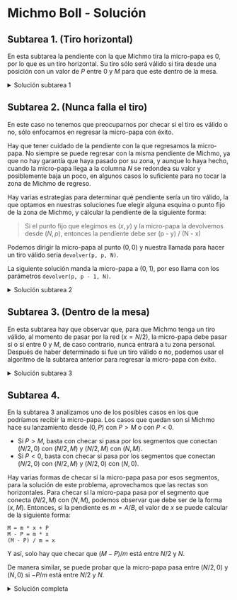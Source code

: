 # Michmo Boll - Solución

## Subtarea 1. (Tiro horizontal)

En esta subtarea la pendiente con la que Michmo tira la micro-papa es 0, por lo que es un tiro horizontal. Su tiro sólo será válido si tira desde una posición con un valor de $P$ entre 0 y $M$ para que este dentro de la mesa.

<details><summary>Solución subtarea 1</summary>

{{sub1.cpp}}

</details>

## Subtarea 2. (Nunca falla el tiro)

En este caso no tenemos que preocuparnos por checar si el tiro es válido o no, sólo enfocarnos en regresar la micro-papa con éxito.

Hay que tener cuidado de la pendiente con la que regresamos la micro-papa. No siempre se puede regresar con la misma pendiente de Michmo, ya que no hay garantía que haya pasado por su zona, y aunque lo haya hecho, cuando la micro-papa llega a la columna $N$ se redondea su valor y posiblemente baja un poco, en algunos casos lo suficiente para no tocar la zona de Michmo de regreso.

Hay varias estrategias para determinar qué pendiente sería un tiro válido, la que optamos en nuestras soluciones fue elegir alguna esquina o punto fijo de la zona de Michmo, y cálcular la pendiente de la siguiente forma:

> Si el punto fijo que elegimos es $(x, y)$ y la micro-papa la devolvemos desde $(N, p)$, entonces la pendiente debe ser (p - y) / (N - x)

Podemos dirigir la micro-papa al punto $(0, 0)$ y nuestra llamada para hacer un tiro válido sería `devolver(p, p, N)`.

La siguiente solución manda la micro-papa a $(0, 1)$, por eso llama con los parámetros `devolver(p, p - 1, N)`.

<details><summary>Solución subtarea 2</summary>

{{sub2.cpp}}

</details>

## Subtarea 3. (Dentro de la mesa)

En esta subtarea hay que observar que, para que Michmo tenga un tiro válido, al momento de pasar por la red ($x = N/2$), la micro-papa debe pasar sí o sí entre 0 y $M$, de caso contrario, nunca entrará a tu zona personal. Después de haber determinado si fue un tiro válido o no, podemos usar el algoritmo de la subtarea anterior para regresar la micro-papa con éxito.

<details><summary>Solución subtarea 3</summary>

{{sub3.cpp}}

</details>

## Subtarea 4.

En la subtarea 3 analizamos uno de los posibles casos en los que podríamos recibir la micro-papa. Los casos que quedan son si Michmo hace su lanzamiento desde $(0, P)$ con $P > M$ o con $P < 0$.

- Si $P > M$, basta con checar si pasa por los segmentos que conectan $(N/2, 0)$ con $(N/2, M)$ y $(N/2, M)$ con $(N, M)$.
- Si $P < 0$, basta con checar si pasa por los segmentos que conectan $(N/2, 0)$ con $(N/2, M)$ y $(N/2, 0)$ con $(N, 0)$.

Hay varias formas de checar si la micro-papa pasa por esos segmentos, para la solución de este problema, aprovechamos que las rectas son horizontales. Para checar si la micro-papa pasa por el segmento que conecta $(N/2, M)$ con $(N, M)$, podemos observar que debe ser de la forma $(x, M)$. Entonces, si la pendiente es $m = A / B$, el valor de $x$ se puede calcular de la siguiente forma:

```
M = m * x + P
M - P = m * x
(M - P) / m = x
```

Y así, solo hay que checar que $(M - P) / m$ está entre $N / 2$ y $N$.

De manera similar, se puede probar que la micro-papa pasa entre $(N/2, 0)$ y $(N, 0)$ si $-P / m$ está entre $N / 2$ y $N$.

<details><summary>Solución completa</summary>

{{solutionB.cpp}}

</details>
